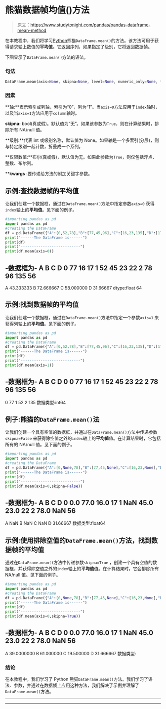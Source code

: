 # 熊猫数据帧均值()方法

> 原文：<https://www.studytonight.com/pandas/pandas-dataframe-mean-method>

在本教程中，我们将学习[Python](https://www.studytonight.com/python/getting-started-with-python)熊猫`DataFrame.mean()`的方法。该方法可用于获得请求轴上数值的**平均值**。它返回序列，如果指定了级别，它将返回数据帧。

下图显示了`DataFrame.mean()`方法的语法。

### 句法

```py
DataFrame.mean(axis=None, skipna=None, level=None, numeric_only=None, **kwargs)
```

### 因素

**轴:**表示索引或列轴，索引为“0”，列为“1”。当`axis=0`方法应用于`index`轴时，以及当`axis=1`方法应用于`column`轴时。

**skipna:** bool(真或假)。默认值为“无”。如果该参数为`True`，则在计算结果时，排除所有 NA/null 值。

**级别:**代表 int 或级别名称，默认值为 None。如果轴是一个多索引(分层)，则与特定级别一起计数，折叠成一个系列。

**仅限数值:**布尔(真或假)，默认值为无。如果此参数为`True`，则仅包括浮点、整数、布尔列。

****kwargs** :要传递给方法的附加关键字参数。

## 示例:查找数据帧的**平均值**

让我们创建一个数据框，通过在`DataFrame.mean()`方法中指定参数`axis=0` 获得`index`轴上的**平均值**。见下面的例子。

```py
#importing pandas as pd
import pandas as pd
#creating the DataFrame
df = pd.DataFrame({"A":[0,52,78],"B":[77,45,96],"C":[16,23,135],"D":[17, 22, 56]}) 
print("------The DataFrame is------")
print(df)
print("---------------------------")
print(df.mean(axis=0))
```

-数据框为-
A B C D
0 77 16 17
1 52 45 23 22
2 78 96 135 56
-
A 43.333333
B 72.666667
C 58.000000
D 31.66667
dtype:float 64

## 示例:找到数据帧的**平均值**

让我们创建一个数据框，通过在`DataFrame.mean()`方法中指定一个参数`axis=1` 来获得列轴上的**平均值**。见下面的例子。

```py
#importing pandas as pd
import pandas as pd
#creating the DataFrame
df = pd.DataFrame({"A":[0,52,78],"B":[77,45,96],"C":[16,23,135],"D":[17, 22, 56]}) 
print("------The DataFrame is------")
print(df)
print("---------------------------")
print(df.mean(axis=1))
```

-数据框为-
A B C D
0 0 77 16 17
1 52 45 23 22
2 78 96 135 56
-
0 77
1 52
2 135
数据类型:int64

## 例子:熊猫的`DataFrame.mean()`法

让我们创建一个具有空值的数据框，并通过在`DataFrame.mean()`方法中传递参数`skipna=False` 来获得除空值之外的`index`轴上的**平均值**值。在计算结果时，它包括所有的 NA/null 值。见下面的例子。

```py
#importing pandas as pd
import pandas as pd
#creating the DataFrame
df = pd.DataFrame({"A":[0,None,78],"B":[77,45,None],"C":[16,23,None],"D":[17, 22, 56]}) 
print("------The DataFrame is------")
print(df)
print("---------------------------")
print(df.mean(axis=0,skipna=False))
```

-数据框为-
A B C D
0 0.0 77.0 16.0 17
1 NaN 45.0 23.0 22
2 78.0 NaN 56
-
A NaN
B NaN
C NaN
D 31.66667
数据类型:float64

## 示例:使用排除空值的`DataFrame.mean()`方法，找到数据帧的**平均值**

通过在`DataFrame.mean()`方法中传递参数`skipna=True` ，创建一个具有空值的数据框，并获得除空值之外的`index`轴上的**平均值**值。在计算结果时，它会排除所有 NA/null 值。见下面的例子。

```py
#importing pandas as pd
import pandas as pd
#creating the DataFrame
df = pd.DataFrame({"A":[0,None,78],"B":[77,45,None],"C":[16,23,None],"D":[17, 22, 56]}) 
print("------The DataFrame is------")
print(df)
print("---------------------------")
print(df.mean(axis=0,skipna=True))
```

-数据框为-
A B C D
0 0.0 77.0 16.0 17
1 NaN 45.0 23.0 22
2 78.0 NaN 56
-
A 39.0000000
B 61.000000
C 19.500000
D 31.666667
数据类型:

### 结论

在本教程中，我们学习了 Python 熊猫`DataFrame.mean()`方法。我们学习了语法、参数，并通过在数据帧上应用这种方法，我们解决了示例并理解了 `DataFrame.mean()`方法。

* * *

* * *